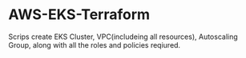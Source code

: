 # AWS-EKS-Terraform

Scrips create EKS Cluster, VPC(includeing all resources), Autoscaling Group, along with all the roles and policies reqiured.
